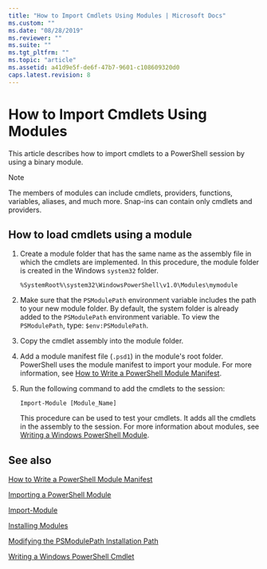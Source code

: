 ```yaml
---
title: "How to Import Cmdlets Using Modules | Microsoft Docs"
ms.custom: ""
ms.date: "08/28/2019"
ms.reviewer: ""
ms.suite: ""
ms.tgt_pltfrm: ""
ms.topic: "article"
ms.assetid: a41d9e5f-de6f-47b7-9601-c108609320d0
caps.latest.revision: 8
---
```


# How to Import Cmdlets Using Modules

This article describes how to import cmdlets to a PowerShell session by using a binary module.

> [!NOTE]
> The members of modules can include cmdlets, providers, functions, variables, aliases, and much
> more. Snap-ins can contain only cmdlets and providers.

## How to load cmdlets using a module

1. Create a module folder that has the same name as the assembly file in which the cmdlets are
   implemented. In this procedure, the module folder is created in the Windows `system32` folder.

   `%SystemRoot%\system32\WindowsPowerShell\v1.0\Modules\mymodule`

1. Make sure that the `PSModulePath` environment variable includes the path to your new module
   folder. By default, the system folder is already added to the `PSModulePath` environment
   variable. To view the `PSModulePath`, type: `$env:PSModulePath`.

1. Copy the cmdlet assembly into the module folder.

1. Add a module manifest file (`.psd1`) in the module's root folder. PowerShell uses the module
   manifest to import your module. For more information, see [How to Write a PowerShell Module Manifest](../module/how-to-write-a-powershell-module-manifest.md).

1. Run the following command to add the cmdlets to the session:

   `Import-Module [Module_Name]`

   This procedure can be used to test your cmdlets. It adds all the cmdlets in the assembly to the
   session. For more information about modules, see [Writing a Windows PowerShell Module](../module/writing-a-windows-powershell-module.md).

## See also

[How to Write a PowerShell Module Manifest](../module/how-to-write-a-powershell-module-manifest.md)

[Importing a PowerShell Module](../module/importing-a-powershell-module.md)

[Import-Module](/powershell/module/Microsoft.PowerShell.Core/Import-Module)

[Installing Modules](../module/installing-a-powershell-module.md)

[Modifying the PSModulePath Installation Path](../module/modifying-the-psmodulepath-installation-path.md)

[Writing a Windows PowerShell Cmdlet](../cmdlet/cmdlet-overview.md)

